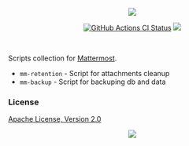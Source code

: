 <p align="center"><a href="#readme"><img src="https://gh.kaos.st/mattermost-scripts.svg"/></a></p>

<p align="center">
  <a href="https://kaos.sh/w/kaosv/ci"><img src="https://kaos.sh/w/kaosv/ci.svg" alt="GitHub Actions CI Status" /></a>
  <a href="#license"><img src="https://gh.kaos.st/apache2.svg"></a>
</p>

<br/>

Scripts collection for [Mattermost](https://mattermost.com).

* `mm-retention` - Script for attachments cleanup
* `mm-backup` - Script for backuping db and data

### License

[Apache License, Version 2.0](https://www.apache.org/licenses/LICENSE-2.0)

<p align="center"><a href="https://essentialkaos.com"><img src="https://gh.kaos.st/ekgh.svg"/></a></p>
